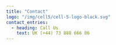 ```yaml
---
title: "Contact"
logo: "/img/cell5/cell-5-logo-black.svg"
contact_entries:
  - heading: Call Us
    text: UK (+44) 73 888 666 06
---
```

